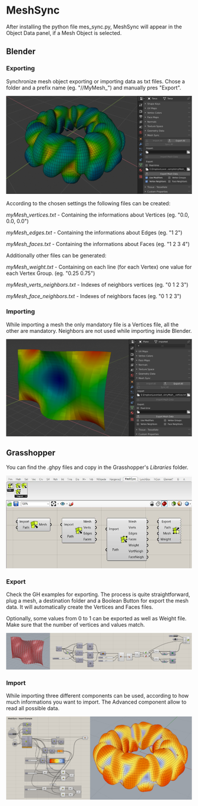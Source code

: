 # MeshSync

After installing the python file mes_sync.py, MeshSync will appear in the Object Data panel, if a Mesh Object is selected. 

## Blender

### Exporting
Synchronize mesh object exporting or importing data as txt files. Chose a folder and a prefix name (eg. "//MyMesh_") and manually pres "Export".

![Blender Export](/Blender_Export.jpg)

According to the chosen settings the following files can be created:


*myMesh_vertices.txt* - Containing the informations about Vertices (eg. "0.0, 0.0, 0.0")


*myMesh_edges.txt* - Containing the informations about Edges (eg. "1 2")


*myMesh_faces.txt* - Containing the informations about Faces (eg. "1 2 3 4")



Additionally other files can be generated:


*myMesh_weight.txt* - Containing on each line (for each Vertex) one value for each Vertex Group. (eg. "0.25 0.75")


*myMesh_verts_neighbors.txt* - Indexes of neighbors vertices (eg. "0 1 2 3")


*myMesh_face_neighbors.txt* - Indexes of neighbors faces (eg. "0 1 2 3")


### Importing

While importing a mesh the only mandatory file is a Vertices file, all the other are mandatory. Neighbors are not used while importing inside Blender.

![Blender Import](/Blender_Import.jpg)

## Grasshopper

You can find the .ghpy files and copy in the Grasshopper's *Libraries* folder.

![GH Components](/GH_Components.jpg)

### Export

Check the GH examples for exporting. The process is quite straightforward, plug a mesh, a destination folder and a Boolean Button for export the mesh data. It will automatically create the Vertices and Faces files.

Optionally, some values from 0 to 1 can be exported as well as Weight file. Make sure that the number of vertices and values match.

![GH Export](/GH_Example.jpg)

### Import

While importing three different components can be used, according to how much informations you want to import. The Advanced component allow to read all possible data.

![GH Import](/GH_Import%20Example.jpg)

